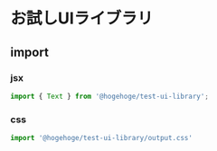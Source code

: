 # お試しUIライブラリ

## import
### jsx

```ts
import { Text } from '@hogehoge/test-ui-library';
```

### css

```ts
import '@hogehoge/test-ui-library/output.css'
```

